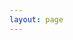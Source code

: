 ```yaml
---
layout: page
---
```


<script setup>
import {
  VPTeamPage,
  VPTeamPageTitle,
  VPTeamMembers
} from 'vitepress/theme';

const members = [
  {
    avatar: 'https://www.github.com/chiaweilee.png',
    name: 'Chiawei Lee',
    title: 'Creator, Chongqing Local',
  },
]
</script>

<VPTeamPage>
  <VPTeamPageTitle>
    <template #title>
      Our Team
    </template>
    <template #lead>
      The development of Nihao.wiki is guided by an domestic
      team, some of whom have chosen to be featured below.
    </template>
  </VPTeamPageTitle>
  <VPTeamMembers
    :members="members"
  />
</VPTeamPage>
